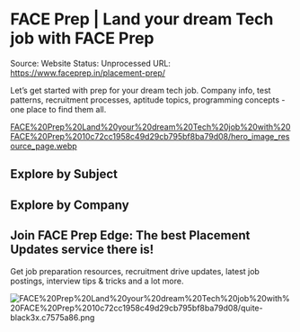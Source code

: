 # FACE Prep | Land your dream Tech job with FACE Prep

Source: Website
Status: Unprocessed
URL: https://www.faceprep.in/placement-prep/

Let’s get started with prep for your dream tech job. 
Company info, test patterns, recruitment processes, aptitude topics, 
programming concepts - one place to find them all.

[FACE%20Prep%20Land%20your%20dream%20Tech%20job%20with%20FACE%20Prep%2010c72cc1958c49d29cb795bf8ba79d08/hero_image_resource_page.webp](FACE%20Prep%20Land%20your%20dream%20Tech%20job%20with%20FACE%20Prep%2010c72cc1958c49d29cb795bf8ba79d08/hero_image_resource_page.webp)

## Explore by Subject

## Explore by Company

## Join FACE Prep Edge: The best Placement Updates service there is!

Get job preparation resources, recruitment drive updates, latest job postings, interview tips & tricks and a lot more.

![FACE%20Prep%20Land%20your%20dream%20Tech%20job%20with%20FACE%20Prep%2010c72cc1958c49d29cb795bf8ba79d08/quite-black3x.c7575a86.png](FACE%20Prep%20Land%20your%20dream%20Tech%20job%20with%20FACE%20Prep%2010c72cc1958c49d29cb795bf8ba79d08/quite-black3x.c7575a86.png)